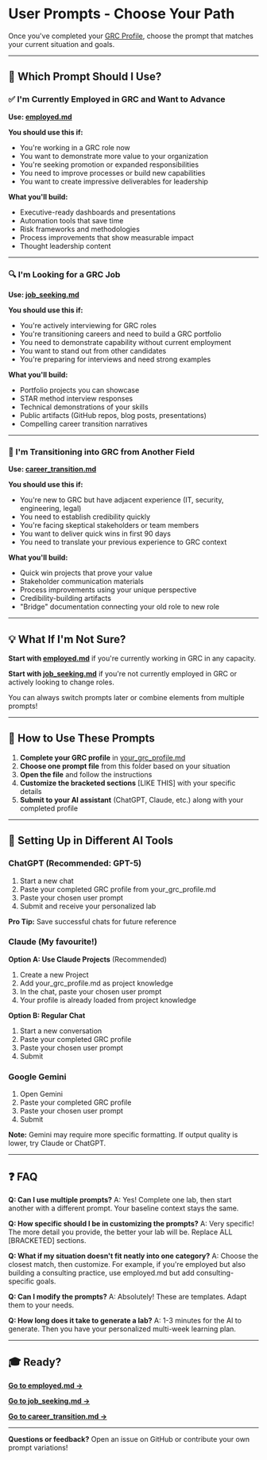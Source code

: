 # User Prompts - Choose Your Path

Once you've completed your [GRC Profile](../your_grc_profile.md), choose the prompt that matches your current situation and goals.

---

## 🎯 Which Prompt Should I Use?

### ✅ I'm Currently Employed in GRC and Want to Advance

**Use: [employed.md](employed.md)**

**You should use this if:**
- You're working in a GRC role now
- You want to demonstrate more value to your organization
- You're seeking promotion or expanded responsibilities
- You need to improve processes or build new capabilities
- You want to create impressive deliverables for leadership

**What you'll build:**
- Executive-ready dashboards and presentations
- Automation tools that save time
- Risk frameworks and methodologies
- Process improvements that show measurable impact
- Thought leadership content

---

### 🔍 I'm Looking for a GRC Job

**Use: [job_seeking.md](job_seeking.md)**

**You should use this if:**
- You're actively interviewing for GRC roles
- You're transitioning careers and need to build a GRC portfolio
- You need to demonstrate capability without current employment
- You want to stand out from other candidates
- You're preparing for interviews and need strong examples

**What you'll build:**
- Portfolio projects you can showcase
- STAR method interview responses
- Technical demonstrations of your skills
- Public artifacts (GitHub repos, blog posts, presentations)
- Compelling career transition narratives

---

### 🔄 I'm Transitioning into GRC from Another Field

**Use: [career_transition.md](career_transition.md)**

**You should use this if:**
- You're new to GRC but have adjacent experience (IT, security, engineering, legal)
- You need to establish credibility quickly
- You're facing skeptical stakeholders or team members
- You want to deliver quick wins in first 90 days
- You need to translate your previous experience to GRC context

**What you'll build:**
- Quick win projects that prove your value
- Stakeholder communication materials
- Process improvements using your unique perspective
- Credibility-building artifacts
- "Bridge" documentation connecting your old role to new role

---

## 💡 What If I'm Not Sure?

**Start with [employed.md](employed.md)** if you're currently working in GRC in any capacity.

**Start with [job_seeking.md](job_seeking.md)** if you're not currently employed in GRC or actively looking to change roles.

You can always switch prompts later or combine elements from multiple prompts!

---

## 🚀 How to Use These Prompts

1. **Complete your GRC profile** in [your_grc_profile.md](../your_grc_profile.md)
2. **Choose one prompt file** from this folder based on your situation
3. **Open the file** and follow the instructions
4. **Customize the bracketed sections** [LIKE THIS] with your specific details
5. **Submit to your AI assistant** (ChatGPT, Claude, etc.) along with your completed profile

---

## 📖 Setting Up in Different AI Tools

### ChatGPT (Recommended: GPT-5)

1. Start a new chat
2. Paste your completed GRC profile from your_grc_profile.md
3. Paste your chosen user prompt
4. Submit and receive your personalized lab

**Pro Tip:** Save successful chats for future reference

### Claude (My favourite!)

**Option A: Use Claude Projects** (Recommended)
1. Create a new Project
2. Add your_grc_profile.md as project knowledge
3. In the chat, paste your chosen user prompt
4. Your profile is already loaded from project knowledge

**Option B: Regular Chat**
1. Start a new conversation
2. Paste your completed GRC profile
3. Paste your chosen user prompt
4. Submit

### Google Gemini

1. Open Gemini
2. Paste your completed GRC profile
3. Paste your chosen user prompt
4. Submit

**Note:** Gemini may require more specific formatting. If output quality is lower, try Claude or ChatGPT.

---

## ❓ FAQ

**Q: Can I use multiple prompts?**
A: Yes! Complete one lab, then start another with a different prompt. Your baseline context stays the same.

**Q: How specific should I be in customizing the prompts?**
A: Very specific! The more detail you provide, the better your lab will be. Replace ALL [BRACKETED] sections.

**Q: What if my situation doesn't fit neatly into one category?**
A: Choose the closest match, then customize. For example, if you're employed but also building a consulting practice, use employed.md but add consulting-specific goals.

**Q: Can I modify the prompts?**
A: Absolutely! These are templates. Adapt them to your needs.

**Q: How long does it take to generate a lab?**
A: 1-3 minutes for the AI to generate. Then you have your personalized multi-week learning plan.

---

## 🎓 Ready?

**[Go to employed.md →](employed.md)**

**[Go to job_seeking.md →](job_seeking.md)**

**[Go to career_transition.md →](career_transition.md)**

---

**Questions or feedback?** Open an issue on GitHub or contribute your own prompt variations!
